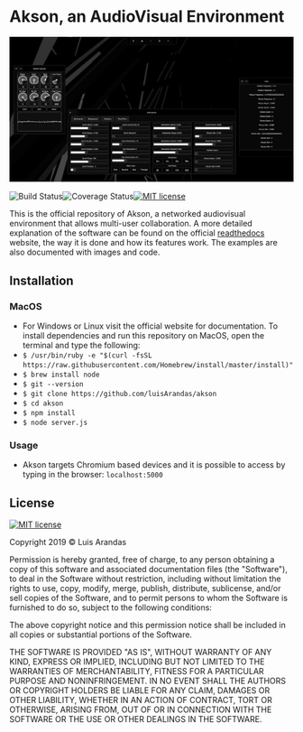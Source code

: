 # Akson, an AudioVisual Environment



![Akson](https://raw.githubusercontent.com/luisArandas/akson/master/docs/source/images/main.png)

![Build Status](http://img.shields.io/travis/badges/badgerbadgerbadger.svg?style=flat-square)![Coverage Status](http://img.shields.io/coveralls/badges/badgerbadgerbadger.svg?style=flat-square)[![MIT license](https://img.shields.io/badge/License-MIT-blue.svg)](https://lbesson.mit-license.org/)

This is the official repository of Akson, a networked audiovisual environment that allows multi-user collaboration. A more detailed explanation of the software can be found on the official [readthedocs](https://akson.readthedocs.io/en/latest/) website, the way it is done and how its features work. The examples are also documented with images and code.


## Installation
### MacOS

- For Windows or Linux visit the official website for documentation. To install dependencies and run this repository on MacOS, open the terminal and type the following:
- `$ /usr/bin/ruby -e "$(curl -fsSL https://raw.githubusercontent.com/Homebrew/install/master/install)"`
- `$ brew install node`
- `$ git --version`
- `$ git clone https://github.com/luisArandas/akson`
- `$ cd akson`
- `$ npm install`
- `$ node server.js`

### Usage

- Akson targets Chromium based devices and it is possible to access by typing in the browser:
 `localhost:5000`


## License

[![MIT license](https://img.shields.io/badge/License-MIT-blue.svg)](https://lbesson.mit-license.org/)

Copyright 2019 © Luis Arandas

Permission is hereby granted, free of charge, to any person obtaining a copy of this software and associated documentation files (the "Software"), to deal in the Software without restriction, including without limitation the rights to use, copy, modify, merge, publish, distribute, sublicense, and/or sell copies of the Software, and to permit persons to whom the Software is furnished to do so, subject to the following conditions:

The above copyright notice and this permission notice shall be included in all copies or substantial portions of the Software.

THE SOFTWARE IS PROVIDED "AS IS", WITHOUT WARRANTY OF ANY KIND, EXPRESS OR IMPLIED, INCLUDING BUT NOT LIMITED TO THE WARRANTIES OF MERCHANTABILITY, FITNESS FOR A PARTICULAR PURPOSE AND NONINFRINGEMENT. IN NO EVENT SHALL THE AUTHORS OR COPYRIGHT HOLDERS BE LIABLE FOR ANY CLAIM, DAMAGES OR OTHER LIABILITY, WHETHER IN AN ACTION OF CONTRACT, TORT OR OTHERWISE, ARISING FROM, OUT OF OR IN CONNECTION WITH THE SOFTWARE OR THE USE OR OTHER DEALINGS IN THE SOFTWARE.

